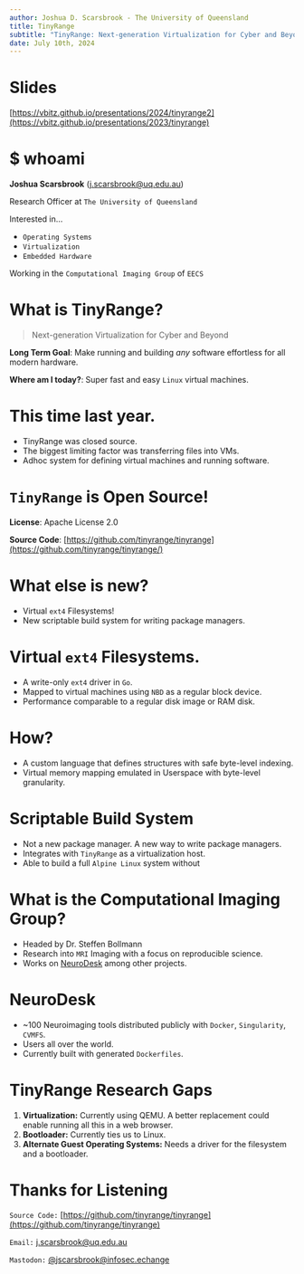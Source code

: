 ```yaml
---
author: Joshua D. Scarsbrook - The University of Queensland
title: TinyRange
subtitle: "TinyRange: Next-generation Virtualization for Cyber and Beyond"
date: July 10th, 2024
---
```


# Slides

[https://vbitz.github.io/presentations/2024/tinyrange2](https://vbitz.github.io/presentations/2023/tinyrange)

# $ whoami

**Joshua Scarsbrook** ([j.scarsbrook@uq.edu.au](mailto:j.scarsbrook@uq.edu.au))

Research Officer at `The University of Queensland`

Interested in...

- `Operating Systems`
- `Virtualization`
- `Embedded Hardware`

Working in the `Computational Imaging Group` of `EECS`

# What is TinyRange?

> Next-generation Virtualization for Cyber and Beyond

**Long Term Goal**: Make running and building _any_ software effortless for all modern hardware.

**Where am I today?**: Super fast and easy `Linux` virtual machines.

# This time last year.

- TinyRange was closed source.
- The biggest limiting factor was transferring files into VMs.
- Adhoc system for defining virtual machines and running software.

# `TinyRange` is Open Source!

**License**: Apache License 2.0

**Source Code**: [https://github.com/tinyrange/tinyrange](https://github.com/tinyrange/tinyrange/)

# What else is new?

- Virtual `ext4` Filesystems!
- New scriptable build system for writing package managers.

# Virtual `ext4` Filesystems.

- A write-only `ext4` driver in `Go`.
- Mapped to virtual machines using `NBD` as a regular block device.
- Performance comparable to a regular disk image or RAM disk.

# How?

- A custom language that defines structures with safe byte-level indexing.
- Virtual memory mapping emulated in Userspace with byte-level granularity.

# Scriptable Build System

- Not a new package manager. A new way to write package managers.
- Integrates with `TinyRange` as a virtualization host.
- Able to build a full `Alpine Linux` system without

# What is the Computational Imaging Group?

- Headed by Dr. Steffen Bollmann
- Research into `MRI` Imaging with a focus on reproducible science.
- Works on [NeuroDesk](https://www.neurodesk.org/) among other projects.

# NeuroDesk

- ~100 Neuroimaging tools distributed publicly with `Docker`, `Singularity`, `CVMFS`.
- Users all over the world.
- Currently built with generated `Dockerfiles`.

# TinyRange Research Gaps

1. **Virtualization:** Currently using QEMU. A better replacement could enable running all this in a web browser.
2. **Bootloader:** Currently ties us to Linux.
2. **Alternate Guest Operating Systems:** Needs a driver for the filesystem and a bootloader.

# Thanks for Listening

`Source Code:` [https://github.com/tinyrange/tinyrange](https://github.com/tinyrange/tinyrange)

`Email:` [j.scarsbrook@uq.edu.au](mailto:j.scarsbrook@uq.edu.au)

`Mastodon:` [@jscarsbrook@infosec.echange](https://infosec.exchange/@jscarsbrook)
